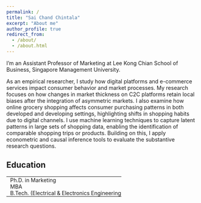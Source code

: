 ```yaml
---
permalink: /
title: "Sai Chand Chintala"
excerpt: "About me"
author_profile: true
redirect_from: 
  - /about/
  - /about.html
---
```

<head>
<style>
  .hidden-border-table {
    border-collapse: collapse;
    width: 60%;
    font-family: inherit; /* Inherit font from body */
    font-size: inherit; /* Inherit font size from body */
    border: none; /* Remove outside border */
  }
  .hidden-border-table td, .hidden-border-table th {
    border: none;
    padding: 0px 10px;
    white-space: nowrap;/* Reduce padding to reduce space between columns */
  }
  h2 {
  border-bottom: none;
}
</style>
</head>

I’m an Assistant Professor of Marketing at Lee Kong Chian School of Business, Singapore Management University.

As an empirical researcher, I study how digital platforms and e-commerce services impact consumer behavior and market processes. My research focuses on how changes in market thickness on C2C platforms retain local biases after the integration of asymmetric markets. I also examine how online grocery shopping affects consumer purchasing patterns in both developed and developing settings, highlighting shifts in shopping habits due to digital channels. I use machine learning techniques to capture latent patterns in large sets of shopping data, enabling the identification of comparable shopping trips or products. Building on this, I apply econometric and causal inference tools to evaluate the substantive research questions.

<h2 style="border-bottom: none;">Education</h2> 
<table class="hidden-border-table">
  <tr>
    <td>Ph.D. in Marketing</td>
    <td>Cornell University</td>
  </tr>
  <tr>
    <td>MBA</td>
    <td>Indian Institute of Management, Lucknow</td>
  </tr>
  <tr>
    <td>B.Tech. (Electrical & Electronics Engineering)</td>
    <td>National Institute of Technology, Warangal</td>
  </tr>
</table>
<!-- My research interest is in the area of online grocery retailing. The first essay of my dissertation examines the differences in shopping behavior when consumers use online grocery shopping. In another project, we study the differences in online grocery adoption in an emerging market. -->
<!-- In my other research streams, I investigate how to leverage digital consumption experience by implementing diverse cues to help consumers achieve their goals. -->
